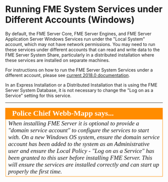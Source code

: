 # Running FME System Services under Different Accounts (Windows) #

By default, the FME Server Core, FME Server Engines, and FME Server Application Server Windows Services run under the "Local System" account, which may not have network permissions. You may need to run these services under different accounts that can read and write data to the FME Server System Share, particularly in a distributed installation where these services are installed on separate machines.

For instructions on how to run the FME Server System Services under a different account, please see [current 2018.0 documentation](http://docs.safe.com/fme/2018.0/html/FME_Server_Documentation/Content/AdminGuide/Running_System_Services_Under_Different_Accounts.htm).
<!--This link is set to 2018.0, when updating for 2018.1 add a second link since the documentation changes. -->

In an Express Installation or a Distributed Installation that is using the FME Server System Database, it is not necessary to change the "Log on as a Service" setting for this service.

---

<!--Police Chief says...-->

<table style="border-spacing: 0px">
<tr>
<td style="vertical-align:middle;background-color:darkorange;border: 2px solid darkorange">
<i class="fa fa-exclamation-triangle fa-lg fa-pull-left fa-fw" style="color:white;padding-right: 12px;vertical-align:text-top"></i>
<span style="color:white;font-size:x-large;font-weight: bold;font-family:serif">Police Chief Webb-Mapp says...</span>
</td>
</tr>

<tr>
<td style="border: 1px solid darkorange">
<span style="font-family:serif; font-style:italic; font-size:larger">
When installing FME Server it is optional to provide a "domain service account" to configure the services to start with.  On a new Windows OS system, ensure the domain service account has been added to the system as an Administrative user and ensure the Local Policy - "Log on as a Service" has been granted to this user before installing FME Server.  This will ensure the services are installed correctly and can start up properly the first time.
</span>
</td>
</tr>
</table>
